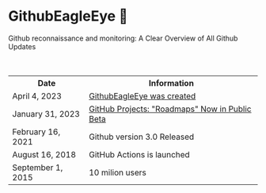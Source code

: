 # GithubEagleEye 🦅
Github reconnaissance and monitoring: A Clear Overview of All Github Updates<br>
<br>
<br>
<!--
April 4, 2023           GithubEagleEye was created
January 31, 2023        GitHub Projects: "Roadmaps" Now in Public Beta
February 16, 2021       Github version 3.0 Released
-->


<table>
  <tbody>
    <tr>
      <th>Date</th>
      <th>Information</th>
    </tr>
    <tr>
      <td>April 4, 2023</td>
      <td><a href="#">GithubEagleEye was created</></td>
    </tr>
    <tr>
      <td>January 31, 2023</td>
      <td><a href="https://github.blog/changelog/2023-01-31-roadmap-in-projects-public-beta/" target="_new">GitHub Projects: "Roadmaps" Now in Public Beta</a></td>
    </tr>
    <tr>
      <td>February 16, 2021</td>
      <td>Github version 3.0 Released</a></td>
    </tr>
    <tr>
      <td>August 16, 2018</td>
      <td>GitHub Actions is launched</td>
    </tr>
    <tr>
      <td>September 1, 2015</td>
      <td>10 milion users</a></td>
    </tr>
  </tbody>
</table>

